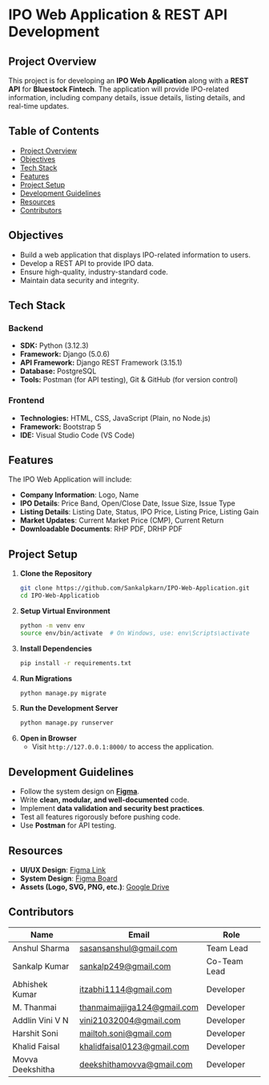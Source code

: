 # IPO Web Application & REST API Development

## Project Overview
This project is for developing an **IPO Web Application** along with a **REST API** for **Bluestock Fintech**. The application will provide IPO-related information, including company details, issue details, listing details, and real-time updates.

## Table of Contents
- [Project Overview](#project-overview)
- [Objectives](#objectives)
- [Tech Stack](#tech-stack)
- [Features](#features)
- [Project Setup](#project-setup)
- [Development Guidelines](#development-guidelines)
- [Resources](#resources)
- [Contributors](#contributors)

## Objectives
- Build a web application that displays IPO-related information to users.
- Develop a REST API to provide IPO data.
- Ensure high-quality, industry-standard code.
- Maintain data security and integrity.

## Tech Stack
### Backend
- **SDK:** Python (3.12.3)
- **Framework:** Django (5.0.6)
- **API Framework:** Django REST Framework (3.15.1)
- **Database:** PostgreSQL
- **Tools:** Postman (for API testing), Git & GitHub (for version control)

### Frontend
- **Technologies:** HTML, CSS, JavaScript (Plain, no Node.js)
- **Framework:** Bootstrap 5
- **IDE:** Visual Studio Code (VS Code)

## Features
The IPO Web Application will include:
- **Company Information**: Logo, Name
- **IPO Details**: Price Band, Open/Close Date, Issue Size, Issue Type
- **Listing Details**: Listing Date, Status, IPO Price, Listing Price, Listing Gain
- **Market Updates**: Current Market Price (CMP), Current Return
- **Downloadable Documents**: RHP PDF, DRHP PDF

## Project Setup
1. **Clone the Repository**
   ```bash
   git clone https://github.com/Sankalpkarn/IPO-Web-Application.git
   cd IPO-Web-Applicatiob
   ```
2. **Setup Virtual Environment**
   ```bash
   python -m venv env
   source env/bin/activate  # On Windows, use: env\Scripts\activate
   ```
3. **Install Dependencies**
   ```bash
   pip install -r requirements.txt
   ```
4. **Run Migrations**
   ```bash
   python manage.py migrate
   ```
5. **Run the Development Server**
   ```bash
   python manage.py runserver
   ```
6. **Open in Browser**
   - Visit `http://127.0.0.1:8000/` to access the application.

## Development Guidelines
- Follow the system design on **[Figma](https://www.figma.com/board/g9bjreevYNJkfMuwRacyaP/System-Design?node-id=0-1)**.
- Write **clean, modular, and well-documented** code.
- Implement **data validation and security best practices**.
- Test all features rigorously before pushing code.
- Use **Postman** for API testing.


## Resources
- **UI/UX Design**: [Figma Link](https://www.figma.com/design/IyF5MKCS7GP2ChFBOiWXAK/bluestock-fintech-ui-ux-team?node-id=0-1)
- **System Design**: [Figma Board](https://www.figma.com/board/g9bjreevYNJkfMuwRacyaP/System-Design)
- **Assets (Logo, SVG, PNG, etc.)**: [Google Drive](https://drive.google.com/drive/folders/1yH9Y_mIqqEkZXtzhqHSuFtEwFOr8BXH5?usp=drive_link)

## Contributors
| Name | Email | Role |
|------|------|------|
| Anshul Sharma | sasansanshul@gmail.com | Team Lead |
| Sankalp Kumar | sankalp249@gmail.com | Co-Team Lead |
| Abhishek Kumar | itzabhi1114@gmail.com | Developer |
| M. Thanmai | thanmaimajjiga124@gmail.com | Developer |
| Addlin Vini V N | vini21032004@gmail.com | Developer |
| Harshit Soni | mailtoh.soni@gmail.com | Developer |
| Khalid Faisal | khalidfaisal0123@gmail.com | Developer |
| Movva Deekshitha | deekshithamovva@gmail.com | Developer |


